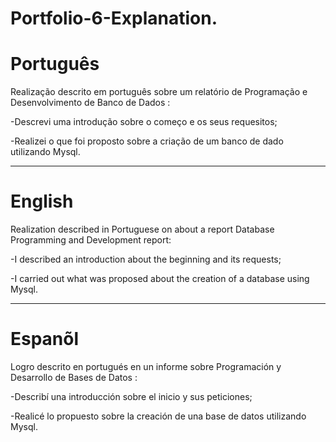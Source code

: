 # Portfolio-6-Explanation.

# Português

Realização descrito em português sobre um relatório de Programação e Desenvolvimento de Banco de Dados :

-Descrevi uma introdução sobre o começo e os seus requesitos;

-Realizei o que foi proposto sobre  a criação de um banco de dado utilizando Mysql.


--------------------------------------------------------------------------------------------------------------------------------

# English 


Realization described in Portuguese on about a report Database Programming and Development report:

-I described an introduction about the beginning and its requests;

-I carried out what was proposed about the creation of a database using Mysql.

--------------------------------------------------------------------------------------------------------------------------------

# Espanõl 


Logro descrito en portugués en un informe sobre Programación y Desarrollo de Bases de Datos :


-Describí una introducción sobre el inicio y sus peticiones;

-Realicé lo propuesto sobre la creación de una base de datos utilizando Mysql.





